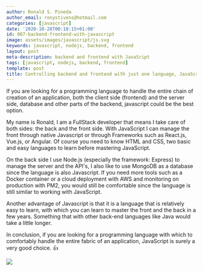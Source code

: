 ```yaml
---
author: Ronald S. Pineda
author_email: ronystivens@hotmail.com
categories: [javascript]
date: '2020-10-28T00:18:15+01:00'
id: 007-backend-frontend-with-javascript
image: assets/images/javascript/js.svg
keywords: javascript, nodejs, backend, frontend
layout: post
meta-description: backend and frontend with JavaSript
tags: [javascript, nodejs, backend, frontend]
template: post
title: Controlling backend and frontend with just one language, JavaScript
---
```




If you are looking for a programming language to handle the entire chain of creation of an application, both the client side (frontend) and the server side, database and other parts of the backend, javascript could be the best option.



My name is Ronald, I am a FullStack developer that means I take care of both sides: the back and the front side. With JavaScript I can manage the front through native Javascript or through Frameworks such as React.js,  Vue.js, or Angular. Of course you need to know HTML and CSS, two basic and easy languages ​​to learn before mastering JavaScript.



On the back side I use Node.js (especially the framework: Express) to manage the server and the API's, I also like to use MongoDB as a database since the language is also Javascript. If you need more tools such as a Docker container or a cloud deployment with AWS and monitoring on production with PM2, you would still be comfortable since the language is still similar to working with JavaScript.



Another advantage of Javascript is that it is a language that is relatively easy to learn, with which you can learn to master the front and the back in a few years. Something that with other back-end languages ​​like Java would take a little longer.



In conclusion, if you are looking for a programming language with which to comfortably handle the entire fabric of an application, JavaScript is surely a very good choice. :+1:



<img src="https://www.simform.com/wp-content/uploads/2019/10/MEAN-stack-nodejs.png">